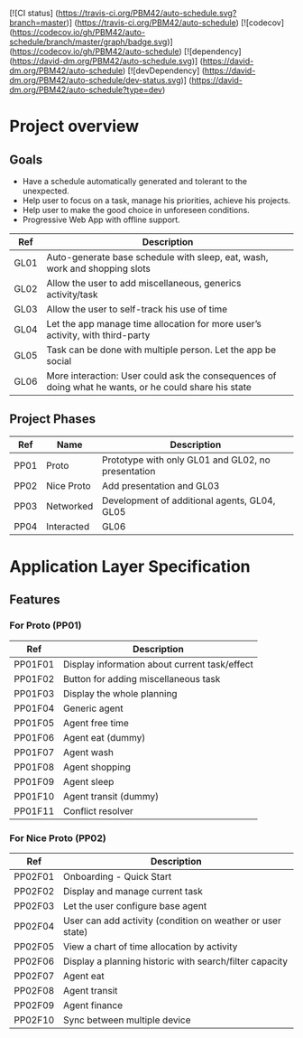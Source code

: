 [![CI status]
  (https://travis-ci.org/PBM42/auto-schedule.svg?branch=master)]
  (https://travis-ci.org/PBM42/auto-schedule) [![codecov]
  (https://codecov.io/gh/PBM42/auto-schedule/branch/master/graph/badge.svg)]
  (https://codecov.io/gh/PBM42/auto-schedule) [![dependency]
  (https://david-dm.org/PBM42/auto-schedule.svg)]
  (https://david-dm.org/PBM42/auto-schedule) [![devDependency]
  (https://david-dm.org/PBM42/auto-schedule/dev-status.svg)]
  (https://david-dm.org/PBM42/auto-schedule?type=dev)

# Project overview

## Goals

 - Have a schedule automatically generated and tolerant to the unexpected.
 - Help user to focus on a task, manage his priorities, achieve his projects.
 - Help user to make the good choice in unforeseen conditions.
 - Progressive Web App with offline support.

Ref | Description
--- | -----------
GL01 | Auto-generate base schedule with sleep, eat, wash, work and shopping slots
GL02 | Allow the user to add miscellaneous, generics activity/task
GL03 | Allow the user to self-track his use of time
GL04 | Let the app manage time allocation for more user’s activity, with third-party
GL05 | Task can be done with multiple person. Let the app be social
GL06 | More interaction: User could ask the consequences of doing what he wants, or he could share his state

## Project Phases

Ref | Name | Description
--- | ---- | -----------
PP01 | Proto | Prototype with only GL01 and GL02, no presentation
PP02 | Nice Proto | Add presentation and GL03
PP03 | Networked | Development of additional agents, GL04, GL05
PP04 | Interacted | GL06

# Application Layer Specification

## Features

### For Proto (PP01)

Ref | Description
--- | -----------
PP01F01 | Display information about current task/effect
PP01F02 | Button for adding miscellaneous task
PP01F03 | Display the whole planning
PP01F04 | Generic agent
PP01F05 | Agent free time
PP01F06 | Agent eat (dummy)
PP01F07 | Agent wash
PP01F08 | Agent shopping
PP01F09 | Agent sleep
PP01F10 | Agent transit (dummy)
PP01F11 | Conflict resolver

### For Nice Proto (PP02)

Ref | Description
--- | -----------
PP02F01 | Onboarding - Quick Start
PP02F02 | Display and manage current task
PP02F03 | Let the user configure base agent
PP02F04 | User can add activity (condition on weather or user state)
PP02F05 | View a chart of time allocation by activity
PP02F06 | Display a planning historic with search/filter capacity
PP02F07 | Agent eat
PP02F08 | Agent transit
PP02F09 | Agent finance
PP02F10 | Sync between multiple device

